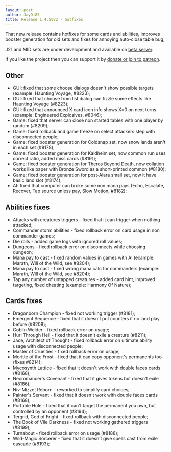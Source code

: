 ```yaml
---
layout: post
author: JayDi85
title: Release 1.4.50V2 - hotfixes
---
```

That new release contains hotfixes for some cards and abilities, 
improves booster generation for old sets and fixes for annoying auto-close table bug;

J21 and MID sets are under development and available on [beta server](http://xmage.today/).

If you like the project then you can support it by [donate or join to patreon](http://xmage.today/#donate).

## Other
* GUI: fixed that some choose dialogs doesn't show possible targets (example: Haunting Voyage, #8223);
* GUI: fixed that choose from list dialog can fizzle some effects like Haunting Voyage (#8223);
* GUI: fixed that announced X card icon info shows X=0 on next turns (example: Engineered Explosives, #8046);
* Game: fixed that server can close non started tables with one player by random (#8209);
* Game: fixed rollback and game freeze on select attackers step with disconnected people;
* Game: fixed booster generation for Coldsnap set, now snow lands aren't in each set (#8178);
* Game: fixed booster generation for Kaldheim set, now common run uses correct ratio, added miss cards (#8191);
* Game: fixed booster generation for Theros Beyond Death, now collation works like paper with Bronze Sword as a short-printed common (#8180);
* Game: fixed booster generation for post-Alara small set, now it have basic land slot (#8174);
* AI: fixed that computer can broke some non mana pays (Echo, Escalate, Recover, Tap source unless pay, Slow Motion, #8182);

## Abilities fixes
* Attacks with creatures triggers - fixed that it can trigger when nothing attacked;
* Commander storm abilities - fixed rollback error on card usage in non commander games;
* Die rolls - added game logs with ignored roll values;
* Dungeons - fixed rollback error on disconnects while choosing dungeon;
* Mana pay to cast - fixed random values in games with AI (example: Marath, Will of the Wild, see #8204);
* Mana pay to cast - fixed wrong mana calc for commanders (example: Marath, Will of the Wild, see #8204);
* Tap any number of untapped creatures - added card hint, improved targeting, fixed cheating (example: Harmony Of Nature);

## Cards fixes
* Dragonborn Champion - fixed not working trigger (#8181);
* Emergent Sequence - fixed that it doesn't put counters if no land play before (#8208);
* Goblin Welder - fixed rollback error on usage;
* Hurl Through Hell - fixed that it doesn't exile a creature (#8211);
* Jace, Architect of Thought - fixed rollback error on ultimate ability usage with disconnected people;
* Master of Cruelties - fixed rollback error on usage;
* Moritte of the Frost - fixed that it can copy opponent's permanents too (fixes #8214);
* Mycosynth Lattice - fixed that it doesn't work with double faces cards (#8168);
* Necromancer's Covenant - fixed that it gives tokens but doesn't exile (#8186);
* Niv-Mizzet Reborn - reworked to simplify card choices;
* Painter's Servant - fixed that it doesn't work with double faces cards (#8168);
* Portable Hole - fixed that it can't target the permanent you own, but controlled by an opponent (#8194);
* Tergrid, God of Fright - fixed rollback with disconnected people;
* The Book of Vile Darkness - fixed not working gathered triggers (#8199);
* Turnabout - fixed rollback error on usage (#8188);
* Wild-Magic Sorcerer - fixed that it doesn't give spells cast from exile cascade (#8193);